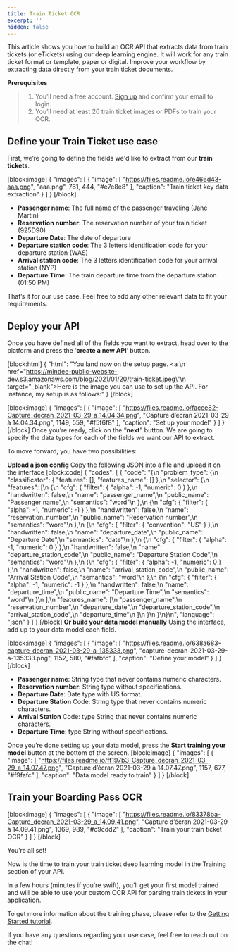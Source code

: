 ```yaml
---
title: Train Ticket OCR
excerpt: ''
hidden: false
---
```

This article shows you how to build an OCR API that extracts data from train tickets (or eTickets) using our deep learning engine. It will work for any train ticket format or template, paper or digital. Improve your workflow by extracting data directly from your train ticket documents. 

 

 

**Prerequisites**
> 1. You’ll need a free account.  [Sign up](https://platform.mindee.com/signup) and confirm your email to login.
> 2. You’ll need at least 20 train ticket images or PDFs to train your OCR.
 

 

## Define your Train Ticket use case
 

First, we’re going to define the fields we'd like to extract from our **train tickets**. 



[block:image]
{
  "images": [
    {
      "image": [
        "https://files.readme.io/e466d43-aaa.png",
        "aaa.png",
        761,
        444,
        "#e7e8e8"
      ],
      "caption": "Train ticket key data extraction"
    }
  ]
}
[/block]

  * **Passenger name**: The full name of the passenger traveling (Jane Martin)
  *  **Reservation number**: The reservation number of your train ticket  (925D90)
  *  **Departure Date**: The date of departure 
  *  **Departure station code**: The 3 letters identification code for your departure station  (WAS)
  *  **Arrival station code**: The 3 letters identification code for your arrival station  (NYP)
  *  **Departure Time**: The train departure time from the departure station (01:50 PM)

 

That’s it for our use case. Feel free to add any other relevant data to fit your requirements.

## Deploy your API
 

Once you have defined all of the fields you want to extract, head over to the platform and press the ‘**create a new API**’ button.


[block:html]
{
  "html": "You land now on the setup page. <a \n   href=\"https://mindee-public-website-dev.s3.amazonaws.com/blog/2021/01/20/train-ticket.jpeg\"\n   target=\"_blank\">Here is the image</a> you can use to set up the API. For instance, my setup is as follows:"
}
[/block]

[block:image]
{
  "images": [
    {
      "image": [
        "https://files.readme.io/facee82-Capture_decran_2021-03-29_a_14.04.34.png",
        "Capture d’écran 2021-03-29 à 14.04.34.png",
        1149,
        559,
        "#f5f6f8"
      ],
      "caption": "Set up your model"
    }
  ]
}
[/block]
Once you’re ready, click on the “**next**” button. We are going to specify the data types for each of the fields we want our API to extract.


 To move forward, you have two possibilities:

**Upload a json config**
Copy the following JSON into a file and upload it on the interface
[block:code]
{
  "codes": [
    {
      "code": "{\n  \"problem_type\": {\n    \"classificator\": { \"features\": [], \"features_name\": [] },\n    \"selector\": {\n      \"features\": [\n        {\n          \"cfg\": { \"filter\": { \"alpha\": -1, \"numeric\": 0 } },\n          \"handwritten\": false,\n          \"name\": \"passenger_name\",\n          \"public_name\": \"Passenger name\",\n          \"semantics\": \"word\"\n        },\n        {\n          \"cfg\": { \"filter\": { \"alpha\": -1, \"numeric\": -1 } },\n          \"handwritten\": false,\n          \"name\": \"reservation_number\",\n          \"public_name\": \"Reservation number\",\n          \"semantics\": \"word\"\n        },\n        {\n          \"cfg\": { \"filter\": { \"convention\": \"US\" } },\n          \"handwritten\": false,\n          \"name\": \"departure_date\",\n          \"public_name\": \"Departure Date\",\n          \"semantics\": \"date\"\n        },\n        {\n          \"cfg\": { \"filter\": { \"alpha\": -1, \"numeric\": 0 } },\n          \"handwritten\": false,\n          \"name\": \"departure_station_code\",\n          \"public_name\": \"Departure Station Code\",\n          \"semantics\": \"word\"\n        },\n        {\n          \"cfg\": { \"filter\": { \"alpha\": -1, \"numeric\": 0 } },\n          \"handwritten\": false,\n          \"name\": \"arrival_station_code\",\n          \"public_name\": \"Arrival Station Code\",\n          \"semantics\": \"word\"\n        },\n        {\n          \"cfg\": { \"filter\": { \"alpha\": -1, \"numeric\": -1 } },\n          \"handwritten\": false,\n          \"name\": \"departure_time\",\n          \"public_name\": \"Departure Time\",\n          \"semantics\": \"word\"\n        }\n      ],\n      \"features_name\": [\n        \"passenger_name\",\n        \"reservation_number\",\n        \"departure_date\",\n        \"departure_station_code\",\n        \"arrival_station_code\",\n        \"departure_time\"\n      ]\n    }\n  }\n}\n",
      "language": "json"
    }
  ]
}
[/block]
 **Or build your data model manually**
Using the interface, add up to your data model each field.


[block:image]
{
  "images": [
    {
      "image": [
        "https://files.readme.io/638a683-capture-decran-2021-03-29-a-135333.png",
        "capture-decran-2021-03-29-a-135333.png",
        1152,
        580,
        "#fafbfc"
      ],
      "caption": "Define your model"
    }
  ]
}
[/block]
  *  **Passenger name**: String type that never contains numeric characters.
  *  **Reservation number**: String type without specifications. 
  *  **Departure Date**: Date type with US format.
  *  **Departure Station** Code: String type that never contains numeric characters.
  *  **Arrival Station** Code: type String that never contains numeric characters.
  *  **Departure Time**: type String without specifications.
  

Once you’re done setting up your data model, press the **Start training your model** button at the bottom of the screen.
[block:image]
{
  "images": [
    {
      "image": [
        "https://files.readme.io/ff197b3-Capture_decran_2021-03-29_a_14.07.47.png",
        "Capture d’écran 2021-03-29 à 14.07.47.png",
        1157,
        677,
        "#f9fafc"
      ],
      "caption": "Data model ready to train"
    }
  ]
}
[/block]
## Train your Boarding Pass OCR
 
[block:image]
{
  "images": [
    {
      "image": [
        "https://files.readme.io/83378ba-Capture_decran_2021-03-29_a_14.09.41.png",
        "Capture d’écran 2021-03-29 à 14.09.41.png",
        1369,
        989,
        "#c9cdd2"
      ],
      "caption": "Train your train ticket OCR"
    }
  ]
}
[/block]
 

 

 

You’re all set! 

 

Now is the time to train your train ticket deep learning model in the Training section of your API. 

 

In a few hours (minutes if you're swift), you’ll get your first model trained and will be able to use your custom OCR API for parsing train tickets in your application.

 

To get more information about the training phase, please refer to the [Getting Started tutorial](doc:build-your-first-document-parsing-api).

If you have any questions regarding your use case, feel free to reach out on the chat!